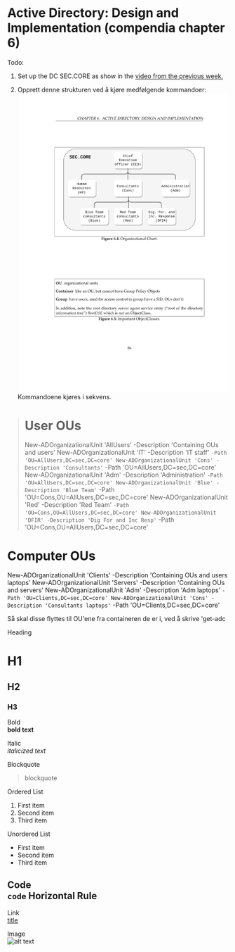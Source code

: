 # Active Directory: Design and Implementation (compendia chapter 6)

Todo: 
1. Set up the DC SEC.CORE as show in the [video from the previous week.](https://www.youtube.com/watch?v=pJF4xPFtqBk&ab_channel=YTGossin)

2. Opprett denne strukturen ved å kjøre medfølgende kommandoer:
![ Tatt fra kompendiet](SEC.CORE_Organizational_Chart.png)
 Kommandoene kjøres i sekvens. 
 
> # User OUs
> New-ADOrganizationalUnit 'AllUsers' -Description 'Containing OUs and users'
 New-ADOrganizationalUnit 'IT' -Description 'IT staff' `
   -Path 'OU=AllUsers,DC=sec,DC=core'
 New-ADOrganizationalUnit 'Cons' -Description 'Consultants' `
   -Path 'OU=AllUsers,DC=sec,DC=core'
 New-ADOrganizationalUnit 'Adm' -Description 'Administration' `
  -Path 'OU=AllUsers,DC=sec,DC=core'
New-ADOrganizationalUnit 'Blue' -Description 'Blue Team' `
  -Path 'OU=Cons,OU=AllUsers,DC=sec,DC=core'
New-ADOrganizationalUnit 'Red' -Description 'Red Team' `
  -Path 'OU=Cons,OU=AllUsers,DC=sec,DC=core'
New-ADOrganizationalUnit 'DFIR' -Description 'Dig For and Inc Resp' `
  -Path 'OU=Cons,OU=AllUsers,DC=sec,DC=core'
# Computer OUs
New-ADOrganizationalUnit 'Clients' -Description 'Containing OUs and users laptops'
New-ADOrganizationalUnit 'Servers' -Description 'Containing OUs and servers'
New-ADOrganizationalUnit 'Adm' -Description 'Adm laptops' `
  -Path 'OU=Clients,DC=sec,DC=core'
New-ADOrganizationalUnit 'Cons' -Description 'Consultants laptops' `
  -Path 'OU=Clients,DC=sec,DC=core'  

Så skal disse flyttes til OU'ene fra containeren de er i, ved å skrive 'get-adc
















 Heading	
# H1

## H2

### H3

Bold	
**bold text**

Italic	
*italicized text*

Blockquote	
> blockquote

Ordered List	
1. First item
2. Second item
3. Third item

Unordered List	
- First item
- Second item
- Third item

Code	                
`code`
Horizontal Rule	
---

Link	                
[title](https://www.example.com)

Image	                
![alt text](image.jpg)
